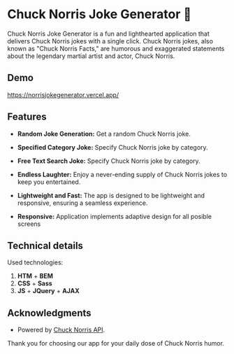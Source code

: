 # Chuck Norris Joke Generator 🤠

Chuck Norris Joke Generator is a fun and lighthearted application that delivers Chuck Norris jokes with a single click. Chuck Norris jokes, also known as "Chuck Norris Facts," are humorous and exaggerated statements about the legendary martial artist and actor, Chuck Norris. 

## Demo

https://norrisjokegenerator.vercel.app/

## Features

- **Random Joke Generation:** Get a random Chuck Norris joke.

- **Specified Category Joke:** Specify Chuck Norris joke by category.

- **Free Text Search Joke:** Specify Chuck Norris joke by category.

- **Endless Laughter:** Enjoy a never-ending supply of Chuck Norris jokes to keep you entertained.

- **Lightweight and Fast:** The app is designed to be lightweight and responsive, ensuring a seamless experience.

- **Responsive:** Application implements adaptive design for all posible screens

## Technical details 

Used technologies:
1. **HTM** + **BEM**
2. **CSS** + **Sass**
3. **JS** + **JQuery** + **AJAX**

## Acknowledgments
- Powered by [Chuck Norris API](https://api.chucknorris.io/).

Thank you for choosing our app for your daily dose of Chuck Norris humor.